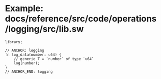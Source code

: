 # Example: docs/reference/src/code/operations/logging/src/lib.sw

```sway
library;

// ANCHOR: logging
fn log_data(number: u64) {
    // generic T = `number` of type `u64`
    log(number);
}
// ANCHOR_END: logging

```
